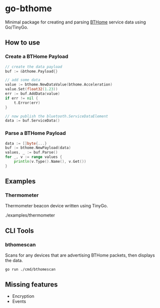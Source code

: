 # go-bthome

Minimal package for creating and parsing [BTHome](https://bthome.io/) service data using Go/TinyGo.

## How to use

### Create a BTHome Payload

```go
// create the data payload
buf := &bthome.Payload{}

// add some data
value := bthome.NewDataValue(bthome.Acceleration)
value.Set(float32(1.23))
err := buf.AddData(value)
if err != nil {
    t.Error(err)
}

// now publish the bluetooth.ServiceDataElement
data := buf.ServiceData()
```

### Parse a BTHome Payload

```go
data := []byte{...}
buf := bthome.NewPayload(data)
values, _ := buf.Parse()
for _, v := range values {
	println(v.Type().Name(), v.Get())
}
```

## Examples

### Thermometer

Thermometer beacon device written using TinyGo.

./examples/thermometer


## CLI Tools

### bthomescan

Scans for any devices that are advertising BTHome packets, then displays the data.

```shell
go run ./cmd/bthomescan
```

## Missing features

- Encryption
- Events
